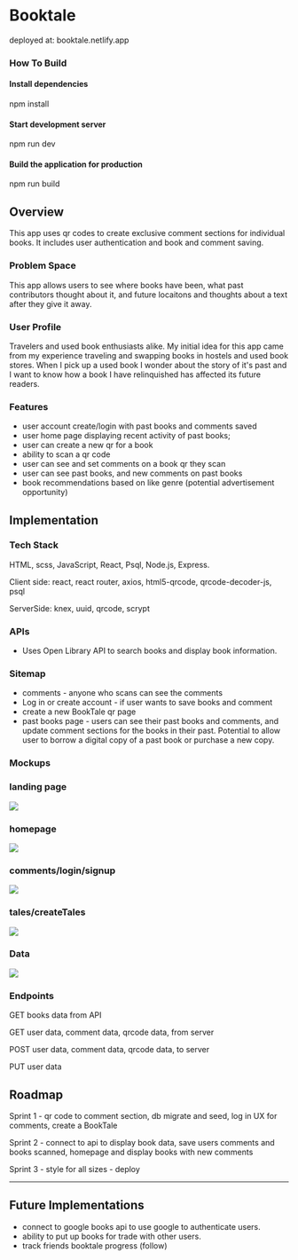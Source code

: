 # Booktale
deployed at: booktale.netlify.app


### How To Build

#### Install dependencies
npm install

#### Start development server
npm run dev

#### Build the application for production
npm run build


## Overview

This app uses qr codes to create exclusive comment sections for individual books. It includes user authentication and book and comment saving. 

### Problem Space

This app allows users to see where books have been, what past contributors thought about it, and future locaitons and thoughts about a text after they give it away.

### User Profile

Travelers and used book enthusiasts alike. My initial idea for this app came from my experience traveling and swapping books in hostels and used book stores. When I pick up a used book I wonder about the story of it's past and I want to know how a book I have relinquished has affected its future readers. 

### Features

- user account create/login with past books and comments saved 
- user home page displaying recent activity of past books;
- user can create a new qr for a book
- ability to scan a qr code
- user can see and set comments on a book qr they scan
- user can see past books, and new comments on past books
- book recommendations based on like genre (potential advertisement opportunity)

## Implementation

### Tech Stack

HTML, scss, JavaScript, React, Psql, Node.js, Express.

Client side: react, react router, axios, html5-qrcode, qrcode-decoder-js, psql

ServerSide: knex, uuid, qrcode, scrypt

### APIs

- Uses Open Library API to search books and display book information.

### Sitemap

- comments - anyone who scans can see the comments
- Log in or create account - if user wants to save books and comment
- create a new BookTale qr page 
- past books page - users can see their past books and comments, and update comment sections for the books in their past. Potential to allow user to borrow a digital copy of a past book or purchase a new copy.

### Mockups

### landing page
![](public/mockups/Landing.jpg)

### homepage
![](public/mockups/homepage.jpg)


### comments/login/signup
![](public/mockups//comments-login-signup.jpg)

### tales/createTales
![](public/mockups//tales-create.jpg)


### Data

![](public/data/dataLayoutForBookTale.png)

### Endpoints

GET books data from API

GET user data, comment data, qrcode data, from server

POST user data, comment data, qrcode data, to server

PUT user data

## Roadmap

Sprint 1 - qr code to comment section, db migrate and seed, log in UX for comments, create a BookTale

Sprint 2 - connect to api to display book data, save users comments and books scanned, homepage and display books with new comments

Sprint 3 -  style for all sizes - deploy

---

## Future Implementations

- connect to google books api to use google to authenticate users. 
- ability to put up books for trade with other users. 
- track friends booktale progress (follow)
